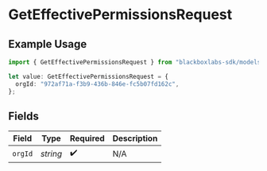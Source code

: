 # GetEffectivePermissionsRequest

## Example Usage

```typescript
import { GetEffectivePermissionsRequest } from "blackboxlabs-sdk/models/operations";

let value: GetEffectivePermissionsRequest = {
  orgId: "972af71a-f3b9-436b-846e-fc5b07fd162c",
};
```

## Fields

| Field              | Type               | Required           | Description        |
| ------------------ | ------------------ | ------------------ | ------------------ |
| `orgId`            | *string*           | :heavy_check_mark: | N/A                |